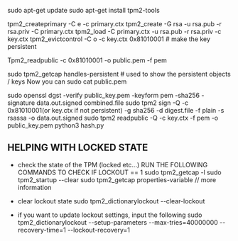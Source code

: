 
sudo apt-get update
sudo apt-get install tpm2-tools



tpm2_createprimary -C e -c primary.ctx
tpm2_create -G rsa -u rsa.pub -r rsa.priv -C primary.ctx
tpm2_load -C primary.ctx -u rsa.pub -r rsa.priv -c key.ctx
tpm2_evictcontrol -C o -c key.ctx 0x81010001  # make the key persistent

Tpm2_readpublic -c 0x81010001 -o public.pem -f pem 

sudo tpm2_getcap handles-persistent  # used to show the persistent objects / keys
Now you can sudo cat public.pem



sudo openssl dgst -verify public_key.pem -keyform pem -sha256 -signature data.out.signed combined.file
sudo tpm2 sign -Q -c 0x81010001(or key.ctx if not persistent) -g sha256 -d digest.file -f plain -s rsassa -o data.out.signed
sudo tpm2 readpublic -Q -c key.ctx -f pem -o public_key.pem 
python3 hash.py 





## HELPING WITH LOCKED STATE
- check the state of the TPM (locked etc...) RUN THE FOLLOWING COMMANDS TO CHECK IF LOCKOUT == 1
        sudo tpm2_getcap -l
        sudo tpm2_startup --clear 
        sudo tpm2_getcap properties-variable   // more information

- clear lockout state
        sudo tpm2_dictionarylockout --clear-lockout

- if you want to update lockout settings, input the following
        sudo tpm2_dictionarylockout --setup-parameters --max-tries=40000000 --recovery-time=1 --lockout-recovery=1




